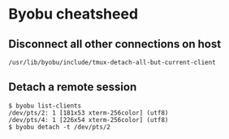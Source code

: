 # Byobu cheatsheed

## Disconnect all other connections on host
```
/usr/lib/byobu/include/tmux-detach-all-but-current-client
```

## Detach a remote session
```
$ byobu list-clients
/dev/pts/2: 1 [181x53 xterm-256color] (utf8)
/dev/pts/4: 1 [226x54 xterm-256color] (utf8)
$ byobu detach -t /dev/pts/2
```
